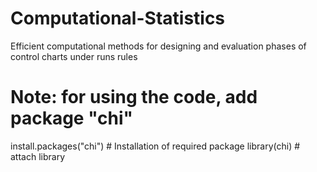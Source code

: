 # Computational-Statistics
Efficient computational methods for designing and evaluation phases of control charts under runs rules

# Note: for using the code, add package "chi"


install.packages("chi")    # Installation of required package
library(chi)		   # attach library
